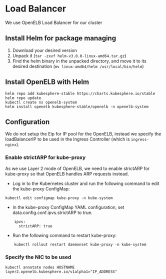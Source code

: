 # Load Balancer

We use OpenELB Load Balancer for our cluster

## Install Helm for package managing

1. Download your desired version
2. Unpack it (`tar -zxvf helm-v3.0.0-linux-amd64.tar.gz`)
3. Find the helm binary in the unpacked directory, and move it to its desired destination (`mv linux-amd64/helm /usr/local/bin/helm`)

## Install OpenELB with Helm

```
helm repo add kubesphere-stable https://charts.kubesphere.io/stable
helm repo update
kubectl create ns openelb-system
helm install openelb kubesphere-stable/openelb -n openelb-system
```

## Configuration

We do not setup the Eip for IP pool for the OpenELB, instead we specify the loadBalancerIP to be used in the Ingress Controller (which is `ingress-nginx`).

### Enable strictARP for kube-proxy

As we use Layer 2 mode of OpenELB, we need to enable strictARP for kube-proxy so that OpenELB handles ARP requests instead.
- Log in to the Kubernetes cluster and run the following command to edit the kube-proxy ConfigMap:
```
kubectl edit configmap kube-proxy -n kube-system
```
- In the kube-proxy ConfigMap YAML configuration, set data.config.conf.ipvs.strictARP to true.
```
    ipvs:
      strictARP: true
```
- Run the following command to restart kube-proxy:
```
    kubectl rollout restart daemonset kube-proxy -n kube-system
```

### Specify the NIC to be used
```
kubectl annotate nodes HOSTNAME layer2.openelb.kubesphere.io/v1alpha1="IP_ADDRESS"
```
